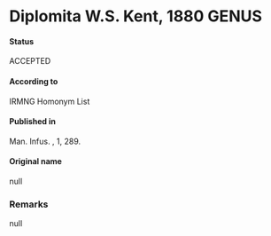 Diplomita W.S. Kent, 1880 GENUS
=======

#### Status
ACCEPTED

#### According to
IRMNG Homonym List

#### Published in
Man. Infus. , 1, 289.

#### Original name
null

### Remarks
null